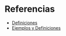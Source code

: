 # Referencias

- [Definiciones](https://www.ugr.es/~jagalvez/pdfs/M1_T4.pdf)
- [Ejemplos y Definiciones](https://www.escom.ipn.mx/docs/oferta/matDidacticoISC2009/EDfrncls/Apuntes_EcuDiferenciales_o3.pdf)